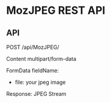 MozJPEG REST API
=====

## API

POST /api/MozJPEG/

Content multipart/form-data

FormData fieldName: 
  - file: your jpeg image

Response: JPEG Stream
